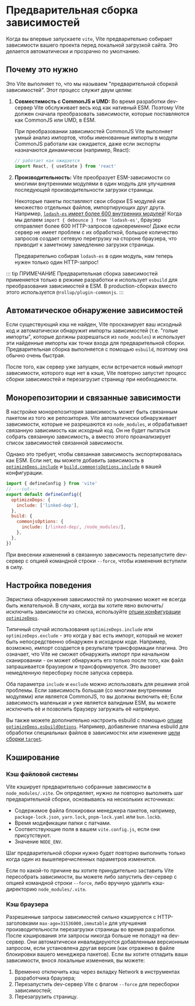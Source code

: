 # Предварительная сборка зависимостей

Когда вы впервые запускаете `vite`, Vite предварительно собирает зависимости вашего проекта перед локальной загрузкой сайта. Это делается автоматически и прозрачно по умолчанию.

## Почему это нужно

Это Vite выполняет то, что мы называем "предварительной сборкой зависимостей". Этот процесс служит двум целям:

1. **Совместимость с CommonJS и UMD:** Во время разработки dev-сервер Vite обслуживает весь код как нативный ESM. Поэтому Vite должен сначала преобразовать зависимости, которые поставляются как CommonJS или UMD, в ESM.

   При преобразовании зависимостей CommonJS Vite выполняет умный анализ импортов, чтобы именованные импорты в модули CommonJS работали как ожидается, даже если экспорты назначаются динамически (например, React):

   ```js
   // работает как ожидается
   import React, { useState } from 'react'
   ```

2. **Производительность:** Vite преобразует ESM-зависимости со многими внутренними модулями в один модуль для улучшения последующей производительности загрузки страницы.

   Некоторые пакеты поставляют свои сборки ES модулей как множество отдельных файлов, импортирующих друг друга. Например, [`lodash-es` имеет более 600 внутренних модулей](https://unpkg.com/browse/lodash-es/)! Когда мы делаем `import { debounce } from 'lodash-es'`, браузер отправляет более 600 HTTP-запросов одновременно! Даже если сервер не имеет проблем с их обработкой, большое количество запросов создает сетевую перегрузку на стороне браузера, что приводит к заметному замедлению загрузки страницы.

   Предварительно собирая `lodash-es` в один модуль, нам теперь нужен только один HTTP-запрос!

::: tip ПРИМЕЧАНИЕ
Предварительная сборка зависимостей применяется только в режиме разработки и использует `esbuild` для преобразования зависимостей в ESM. В production-сборках вместо этого используется `@rollup/plugin-commonjs`.
:::

## Автоматическое обнаружение зависимостей

Если существующий кэш не найден, Vite просканирует ваш исходный код и автоматически обнаружит импорты зависимостей (т.е. "голые импорты", которые должны разрешаться из `node_modules`) и использует эти найденные импорты как точки входа для предварительной сборки. Предварительная сборка выполняется с помощью `esbuild`, поэтому она обычно очень быстрая.

После того, как сервер уже запущен, если встречается новый импорт зависимости, которого еще нет в кэше, Vite повторно запустит процесс сборки зависимостей и перезагрузит страницу при необходимости.

## Монорепозитории и связанные зависимости

В настройке монорепозитория зависимость может быть связанным пакетом из того же репозитория. Vite автоматически обнаруживает зависимости, которые не разрешаются из `node_modules`, и обрабатывает связанную зависимость как исходный код. Он не будет пытаться собрать связанную зависимость, а вместо этого проанализирует список зависимостей связанной зависимости.

Однако это требует, чтобы связанная зависимость экспортировалась как ESM. Если нет, вы можете добавить зависимость в [`optimizeDeps.include`](/config/dep-optimization-options.md#optimizedeps-include) и [`build.commonjsOptions.include`](/config/build-options.md#build-commonjsoptions) в вашей конфигурации.

```js twoslash [vite.config.js]
import { defineConfig } from 'vite'
// ---cut---
export default defineConfig({
  optimizeDeps: {
    include: ['linked-dep'],
  },
  build: {
    commonjsOptions: {
      include: [/linked-dep/, /node_modules/],
    },
  },
})
```

При внесении изменений в связанную зависимость перезапустите dev-сервер с опцией командной строки `--force`, чтобы изменения вступили в силу.

## Настройка поведения

Эвристика обнаружения зависимостей по умолчанию может не всегда быть желательной. В случаях, когда вы хотите явно включить/исключить зависимости из списка, используйте [опции конфигурации `optimizeDeps`](/config/dep-optimization-options.md).

Типичный случай использования `optimizeDeps.include` или `optimizeDeps.exclude` - это когда у вас есть импорт, который не может быть непосредственно обнаружен в исходном коде. Например, возможно, импорт создается в результате трансформации плагина. Это означает, что Vite не сможет обнаружить импорт при начальном сканировании - он может обнаружить его только после того, как файл запрашивается браузером и трансформируется. Это вызовет немедленную пересборку после запуска сервера.

Оба параметра `include` и `exclude` можно использовать для решения этой проблемы. Если зависимость большая (со многими внутренними модулями) или является CommonJS, то вы должны включить её; Если зависимость маленькая и уже является валидным ESM, вы можете исключить её и позволить браузеру загружать её напрямую.

Вы также можете дополнительно настроить esbuild с помощью [опции `optimizeDeps.esbuildOptions`](/config/dep-optimization-options.md#optimizedeps-esbuildoptions). Например, добавление плагина esbuild для обработки специальных файлов в зависимостях или изменение [цели сборки `target`](https://esbuild.github.io/api/#target).

## Кэширование

### Кэш файловой системы

Vite кэширует предварительно собранные зависимости в `node_modules/.vite`. Он определяет, нужно ли повторно выполнять шаг предварительной сборки, основываясь на нескольких источниках:

- Содержимое файла блокировки менеджера пакетов, например, `package-lock.json`, `yarn.lock`, `pnpm-lock.yaml` или `bun.lockb`.
- Время модификации папки с патчами.
- Соответствующие поля в вашем `vite.config.js`, если они присутствуют.
- Значение `NODE_ENV`.

Шаг предварительной сборки нужно будет повторно выполнить только когда один из вышеперечисленных параметров изменится.

Если по какой-то причине вы хотите принудительно заставить Vite пересобрать зависимости, вы можете либо запустить dev-сервер с опцией командной строки `--force`, либо вручную удалить кэш-директорию `node_modules/.vite`.

### Кэш браузера

Разрешенные запросы зависимостей сильно кэшируются с HTTP-заголовками `max-age=31536000,immutable` для улучшения производительности перезагрузки страницы во время разработки. После кэширования эти запросы никогда больше не попадут на dev-сервер. Они автоматически инвалидируются добавленным версионным запросом, если установлена другая версия (как отражено в файле блокировки вашего менеджера пакетов). Если вы хотите отладить ваши зависимости, внося локальные изменения, вы можете:

1. Временно отключить кэш через вкладку Network в инструментах разработчика браузера;
2. Перезапустить dev-сервер Vite с флагом `--force` для пересборки зависимостей;
3. Перезагрузить страницу.
